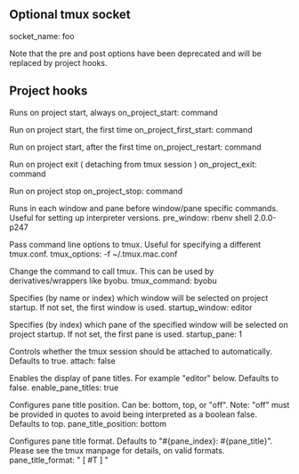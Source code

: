 
## Optional tmux socket
socket_name: foo

Note that the pre and post options have been deprecated and will be replaced by
project hooks.

## Project hooks

Runs on project start, always
on_project_start: command

Run on project start, the first time
on_project_first_start: command

Run on project start, after the first time
on_project_restart: command

Run on project exit ( detaching from tmux session )
on_project_exit: command

Run on project stop
on_project_stop: command

Runs in each window and pane before window/pane specific commands. Useful for setting up interpreter versions.
pre_window: rbenv shell 2.0.0-p247

Pass command line options to tmux. Useful for specifying a different tmux.conf.
tmux_options: -f ~/.tmux.mac.conf

Change the command to call tmux. This can be used by derivatives/wrappers like byobu.
tmux_command: byobu

Specifies (by name or index) which window will be selected on project startup. If not set, the first window is used.
startup_window: editor

Specifies (by index) which pane of the specified window will be selected on project startup. If not set, the first pane is used.
startup_pane: 1

Controls whether the tmux session should be attached to automatically. Defaults to true.
attach: false

Enables the display of pane titles. For example "editor" below. Defaults to false.
enable_pane_titles: true

Configures pane title position. Can be: bottom, top, or "off". Note: "off" must be provided in quotes to avoid being interpreted as a boolean false. Defaults to top.
pane_title_position: bottom

Configures pane title format. Defaults to "#{pane_index}: #{pane_title}".
Please see the tmux manpage for details, on valid formats.
pane_title_format: " [ #T ] "
